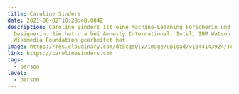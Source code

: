 ```yaml
---
title: Caroline Sinders
date: 2021-08-02T10:28:48.084Z
description: Caroline Sinders ist eine Machine-Learning Forscherin und
  Designerin. Sie hat u.a bei Amnesty International, Intel, IBM Watson und
  Wikimedia Foundation gearbeitet hat.
image: https://res.cloudinary.com/dt5cqs0lv/image/upload/v1644143924/Tools/Screenshot_2021-08-02_at_12-13-00_Caroline_Sinders_g1xtnz_i0yb93.jpg
link: https://carolinesinders.com
tags:
  - person
level:
  - person
---
```

